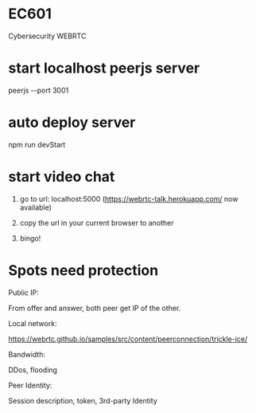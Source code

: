 # EC601
 Cybersecurity WEBRTC

# start localhost peerjs server

peerjs --port 3001

# auto deploy server

npm run devStart

# start video chat

1) go to url: localhost:5000 (https://webrtc-talk.herokuapp.com/ now available)

2) copy the url in your current browser to another

3) bingo!

# Spots need protection

Public IP:

From offer and answer, both peer get IP of the other.

Local network:

https://webrtc.github.io/samples/src/content/peerconnection/trickle-ice/

Bandwidth:

DDos, flooding

Peer Identity:

Session description, token, 3rd-party Identity
